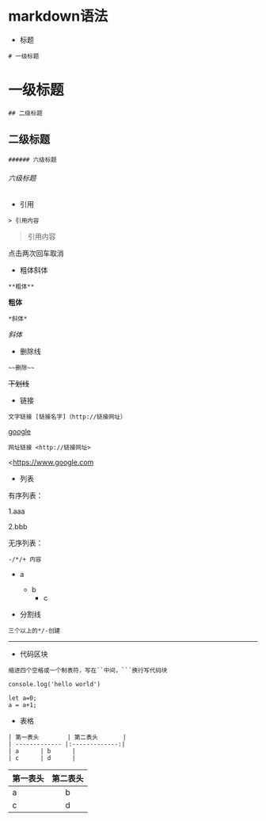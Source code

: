 # markdown语法

- 标题

`# 一级标题`

# 一级标题

`## 二级标题`

## 二级标题

`###### 六级标题`

###### 六级标题



- 引用

`> 引用内容`

> 引用内容

点击两次回车取消



- 粗体斜体

`**粗体**`

**粗体**

`*斜体*`

*斜体*



- 删除线

`~~删除~~`

~~下划线~~



- 链接

`文字链接 [链接名字]（http://链接网址）`

[google](https://www.google.com)

`网址链接 <http://链接网址>`

<https://www.google.com



- 列表

有序列表：

1.aaa

2.bbb

无序列表：

`-/*/+ 内容`

- a
  - b
    - c



- 分割线

`三个以上的*/-创建`

------



- 代码区块

`缩进四个空格或一个制表符，写在``中间，```换行写代码块`

`console.log('hello world')`

```
let a=0;
a = a+1;
```



- 表格

```
| 第一表头        | 第二表头       |
| ------------- |:-------------:|
| a      | b      |
| c      | d      |
```

| 第一表头 | 第二表头 |
| -------- | :------: |
| a        |    b     |
| c        |    d     |

